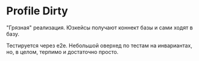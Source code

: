 # Profile Dirty

"Грязная" реализация. Юзкейсы получают коннект базы и сами ходят в базу. 

Тестируется через e2e. Небольшой оверхед по тестам на инвариантах, но, в целом, терпимо и достаточно просто.
